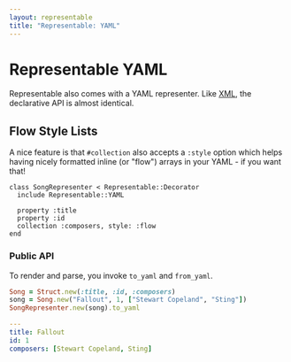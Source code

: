 ```yaml
---
layout: representable
title: "Representable: YAML"
---
```


# Representable YAML

Representable also comes with a YAML representer. Like [XML](xml.html), the declarative API is almost identical.

## Flow Style Lists

A nice feature is that `#collection` also accepts a `:style` option which helps having nicely formatted inline (or "flow") arrays in your YAML - if you want that!

    class SongRepresenter < Representable::Decorator
      include Representable::YAML

      property :title
      property :id
      collection :composers, style: :flow
    end


### Public API

To render and parse, you invoke `to_yaml` and `from_yaml`.

```ruby
Song = Struct.new(:title, :id, :composers)
song = Song.new("Fallout", 1, ["Stewart Copeland", "Sting"])
SongRepresenter.new(song).to_yaml
```

```yaml
---
title: Fallout
id: 1
composers: [Stewart Copeland, Sting]
```
